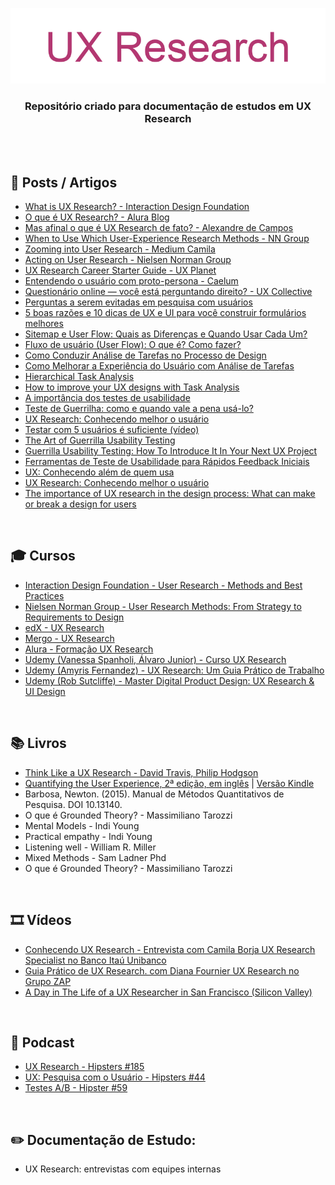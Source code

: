 <div align="center">
 
 ![UX Research Header Readme](images/ux-research.png)

  ### **Repositório criado para documentação de estudos em UX Research**
</div>
<br><br>

## 📰 Posts / Artigos

+ [What is UX Research? - Interaction Design Foundation](https://www.interaction-design.org/literature/topics/ux-research)
+ [O que é UX Research? - Alura Blog](https://www.alura.com.br/artigos/o-que-e-ux-research)
+ [Mas afinal o que é UX Research de fato? - Alexandre de Campos](https://medium.com/senior/mas-afinal-o-que-%C3%A9-ux-research-de-fato-e6e490cd7ce5)
+ [When to Use Which User-Experience Research Methods - NN Group](https://www.nngroup.com/articles/which-ux-research-methods/)
+ [Zooming into User Research - Medium Camila](https://medium.com/@camila.brj)
+ [Acting on User Research - Nielsen Norman Group](https://www.nngroup.com/articles/acting-on-user-research/)
+ [UX Research Career Starter Guide - UX Planet](https://uxplanet.org/ux-research-career-starter-guide-80dafda0a601)
+ [Entendendo o usuário com proto-persona - Caelum](https://blog.caelum.com.br/entendendo-usuario-proto-persona/)
+ [Questionário online — você está perguntando direito? - UX Collective](https://brasil.uxdesign.cc/question%C3%A1rio-online-voc%C3%AA-est%C3%A1-perguntando-direito-77e4be8a89f5)
+ [Perguntas a serem evitadas em pesquisa com usuários](https://uxdesign.blog.br/perguntas-a-evitar-em-pesquisas-com-usuarios-8ae93a205264)
+ [5 boas razões e 10 dicas de UX e UI para você construir formulários melhores](https://coletivoux.com/5-razoes-e-10-dicas-para-melhorar-seus-formularios-web-e-mobile-f6ba68ff0d4)
+ [Sitemap e User Flow: Quais as Diferenças e Quando Usar Cada Um?](http://designr.com.br/sitemap-e-user-flow-quais-as-diferencas-e-quando-usar-cada-um/)
+ [Fluxo de usuário (User Flow): O que é? Como fazer?](https://medium.com/7bits/fluxo-de-usu%C3%A1rio-user-flow-o-que-%C3%A9-como-fazer-79d965872534)
+ [Como Conduzir Análise de Tarefas no Processo de Design](http://designr.com.br/como-conduzir-analise-de-tarefas-no-processo-de-design/)
+ [Como Melhorar a Experiência do Usuário com Análise de Tarefas](http://designr.com.br/como-melhorar-experiencia-do-usuario-com-analise-de-tarefas/)
+ [Hierarchical Task Analysis](https://www.uxmatters.com/mt/archives/2010/02/hierarchical-task-analysis.php)
+ [How to improve your UX designs with Task Analysis](https://www.interaction-design.org/literature/article/task-analysis-a-ux-designer-s-best-friend)
+ [A importância dos testes de usabilidade](https://coletivoux.com/a-import%C3%A2ncia-dos-testes-de-usabilidade-2a2fcc1e5906)
+ [Teste de Guerrilha: como e quando vale a pena usá-lo?](https://medium.com/badaroux/teste-de-guerrilha-como-e-quando-vale-a-pena-us%C3%A1-lo-3d7458d4467c)
+ [UX Research: Conhecendo melhor o usuário](https://www.alura.com.br/artigos/ux-research-conhecendo-melhor-quem-usa)
+ [Testar com 5 usuários é suficiente (vídeo)](https://brasil.uxdesign.cc/testar-com-5-usu%C3%A1rios-%C3%A9-suficiente-v%C3%ADdeo-8efea92d0caa)
+ [The Art of Guerrilla Usability Testing](https://www.uxbooth.com/articles/the-art-of-guerrilla-usability-testing/)
+ [Guerrilla Usability Testing: How To Introduce It In Your Next UX Project](https://usabilitygeek.com/guerrilla-usability-testing-how-to/)
+ [Ferramentas de Teste de Usabilidade para Rápidos Feedback Iniciais](https://webdesign.tutsplus.com/pt/articles/usability-testing-tools-for-quick-and-early-feedback--cms-27049)
+ [UX: Conhecendo além de quem usa](https://www.alura.com.br/artigos/conhecendo-alem-de-quem-usa)
+ [UX Research: Conhecendo melhor o usuário](https://www.alura.com.br/artigos/ux-research-conhecendo-melhor-quem-usa#:~:text=A%2520%25C3%25A1rea%2520de%2520UX%2520Research,o%2520que%2520elas%2520acham%2520dele.)
+ [The importance of UX research in the design process: What can make or break a design for users](https://uxplanet.org/the-importance-of-ux-research-in-the-design-process-what-can-make-or-break-a-design-for-users-f407028f23a6)


<br>

## 🎓 Cursos

+ [Interaction Design Foundation - User Research - Methods and Best Practices](https://www.interaction-design.org/courses/user-research-methods-and-best-practices)
+ [Nielsen Norman Group - User Research Methods: From Strategy to Requirements to Design](https://www.nngroup.com/courses/research-beyond-user-testing/)
+ [edX - UX Research](https://www.edx.org/course/ux-research)
+ [Mergo - UX Research](https://www.mergo.com.br/ux-research/)
+ [Alura - Formação UX Research](https://www.alura.com.br/formacao-ux-research)
+ [Udemy (Vanessa Spanholi, Álvaro Junior) - Curso UX Research](https://www.udemy.com/course/curso-ux-research/?fbclid=IwAR0h3UkVDdsuVNdR_sHcBCCwOTBBc8anKgBe-lbNbHefkHCe64T2cXFd0Ts)
+ [Udemy (Amyris Fernandez) - UX Research: Um Guia Prático de Trabalho](https://www.udemy.com/course/ux-research-um-guia-pratico-de-trabalho/?fbclid=IwAR2aNYPeI9tn8pmY17ouDy7Ov9J_lHRrc2GvE_YigQPUl09bqvE8vNBaKmg)
+ [Udemy (Rob Sutcliffe) - Master Digital Product Design: UX Research & UI Design](https://www.udemy.com/course/master-digital-product-design-ux-research-ui-design/?fbclid=IwAR3gannTfsOxLh30EGqnnH-oBOtesEuLwSwrF6SLXXV1LL055mWAMJQjUc4)

<br>

## 📚 Livros

+ [Think Like a UX Research - David Travis, Philip Hodgson](https://amzn.to/3Rntsxz)
+ [Quantifying the User Experience, 2ª edição, em inglês](https://amzn.to/3EclW5G) | [Versão Kindle](https://amzn.to/3CtjOW0)
+ Barbosa, Newton. (2015). Manual de Métodos Quantitativos de Pesquisa. DOI 10.13140.
+ O que é Grounded Theory? - Massimiliano Tarozzi
+ Mental Models - Indi Young
+ Practical empathy - Indi Young
+ Listening well - William R. Miller
+ Mixed Methods - Sam Ladner Phd
+ O que é Grounded Theory? - Massimiliano Tarozzi

<br>

## 🎞️ Vídeos

+ [Conhecendo UX Research - Entrevista com Camila Borja UX Research Specialist no Banco Itaú Unibanco](https://www.youtube.com/watch?v=82V4cpzDlw0&ab_channel=DesignTeam)
+ [Guia Prático de UX Research. com Diana Fournier UX Research no Grupo ZAP](https://www.youtube.com/watch?v=C6urHjGxRE4&ab_channel=Xlab)
+ [A Day in The Life of a UX Researcher in San Francisco (Silicon Valley)](https://www.youtube.com/watch?v=6xO4ltetSZE&ab_channel=KevinLiang)

<br>

## 🎤 Podcast

+ [UX Research - Hipsters #185](https://cursos.alura.com.br/hipsterstech-ux-research-hipsters-185-a377)
+ [UX: Pesquisa com o Usuário - Hipsters #44](https://cursos.alura.com.br/hipsterstech-ux-pesquisa-com-o-usuario-hipsters-44-a542)
+ [Testes A/B - Hipster #59](https://cursos.alura.com.br/hipsterstech-testes-a-b-hipsters-59-a527)

<br>

## ✏️ Documentação de Estudo:

+ UX Research: entrevistas com equipes internas
